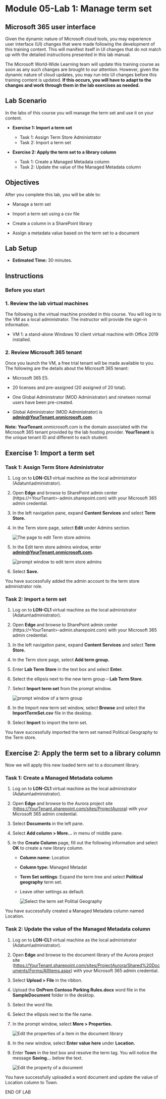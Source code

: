 # Module 05-Lab 1: Manage term set

## Microsoft 365 user interface 

Given the dynamic nature of Microsoft cloud tools, you may experience user interface (UI) changes that were made following the development of this training content. This will manifest itself in UI changes that do not match up with the detailed instructions presented in this lab manual.

The Microsoft World-Wide Learning team will update this training course as soon as any such changes are brought to our attention. However, given the dynamic nature of cloud updates, you may run into UI changes before this training content is updated. **If this occurs, you will have to adapt to the changes and work through them in the lab exercises as needed.**

## Lab Scenario 

In the labs of this course you will manage the term set and use it on your content.

- **Exercise 1: Import a term set**

  - Task 1: Assign Term Store Administrator
  - Task 2: Import a term set

- **Exercise 2: Apply the term set to a library column**

  - Task 1: Create a Managed Metadata column
  - Task 2: Update the value of the Managed Metadata column

## Objectives

After you complete this lab, you will be able to:

  - Manage a term set

  - Import a term set using a csv file

  - Create a column in a SharePoint library

  - Assign a metadata value based on the term set to a document

## Lab Setup 

  - **Estimated Time:** 30 minutes.

## Instructions

### Before you start
### 1. Review the lab virtual machines

The following is the virtual machine provided in this course. You will log in to the VM as a local administrator. The instructor will provide the sign-in information.

  - VM 1: a stand-alone Windows 10 client virtual machine with Office 2019 installed.

### 2. Review Microsoft 365 tenant

Once you launch the VM, a free trial tenant will be made available to you. The following are the details about the Microsoft 365 tenant:

  - Microsoft 365 E5.

  - 20 licenses and pre-assigned (20 assigned of 20 total).

  - One Global Administrator (MOD Administrator) and nineteen normal users have been pre-created.

  - Global Administrator (MOD Administrator) is **admin@YourTenant.onmicrosoft.com**.

**Note:** **YourTenant**.onmicrosoft.com is the domain associated with the Microsoft 365 tenant provided by the lab hosting provider. **YourTenant** is the unique tenant ID and different to each student.

## Exercise 1: Import a term set

### Task 1: Assign Term Store Administrator

1.  Log on to **LON-CL1** virtual machine as the local administrator (Adatum\\administrator).

2.  Open **Edge** and browse to SharePoint admin center (https://\<YourTenant\>-admin.sharepoint.com) with your Microsoft 365 admin credential.

3.  In the left navigation pane, expand **Content Services** and select **Term Store.**

4.  In the Term store page, select **Edit** under Admins section.

    ![The page to edit Term store admins](media/M05/image1.png)

5.  In the Edit term store admins window, enter **<admin@YourTenant.onmicrosoft.com>.**

    ![prompt window to edit term store admins](media/M05/image2.png)

6.  Select **Save.**

You have successfully added the admin account to the term store administrator role.


### Task 2: Import a term set

1.  Log on to **LON-CL1** virtual machine as the local administrator (Adatum\\administrator).

2.  Open **Edge** and browse to SharePoint admin center (https://\<YourTenant\>-admin.sharepoint.com) with your Microsoft 365 admin credential.

3.  In the left navigation pane, expand **Content Services** and select **Term Store.**

4.  In the Term store page, select **Add term group.**

5.  Enter **Lab Term Store** in the text box and select **Enter.**

6.  Select the ellipsis next to the new term group – **Lab Term Store**.

7.  Select **Import term set** from the prompt window.

    ![prompt window of a term group](media/M05/image3.png)

8.  In the Import new term set window, select **Browse** and select the **ImportTermSet.csv** file in the desktop.

9.  Select **Import** to import the term set.

You have successfully imported the term set named Political Geography to the Term store.

## Exercise 2: Apply the term set to a library column

Now we will apply this new loaded term set to a document library.

### Task 1: Create a Managed Metadata column

1.  Log on to **LON-CL1** virtual machine as the local administrator (Adatum\\administrator).

2.  Open **Edge** and browse to the Aurora project site (https://YourTenant.sharepoint.com/sites/ProjectAurora) with your Microsoft 365 admin credential.

3.  Select **Documents** in the left pane.

4.  Select **Add column \> More…** in menu of middle pane.

5.  In the **Create Column** page, fill out the following information and select **OK** to create a new library column.
    
      - **Column name:** Location
    
      - **Column type:** Managed Metadat
    
      - **Term Set settings**: Expand the term tree and select **Political geography** term set.
    
      - Leave other settings as default.

        ![Select the term set Politial Geography](media/M05/image4.png)

You have successfully created a Managed Metadata column named Location.

### Task 2: Update the value of the Managed Metadata column

1.  Log on to **LON-CL1** virtual machine as the local administrator (Adatum\\administrator).

2.  Open **Edge** and browse to the document library of the Aurora project site (https://YourTenant.sharepoint.com/sites/ProjectAurora/Shared%20Documents/Forms/AllItems.aspx) with your Microsoft 365 admin credential.

3.  Select **Upload \> File** in the ribbon.

4.  Upload the **OnPrem Contoso Parking Rules.docx** word file in the **SampleDocument** folder in the desktop.

5.  Select the word file.

6.  Select the ellipsis next to the file name.

7.  In the prompt window, select **More \> Properties.**

    ![Edit the properties of a item in the document library](media/M05/image5.png)

8.  In the new window, select **Enter value here** under **Location.**

9.  Enter **Town** in the text box and resolve the term tag. You will notice the message **Saving…** below the text.

    ![Edit the property of a document](media/M05/image6.png)

You have successfully uploaded a word document and update the value of Location column to Town.

END OF LAB
